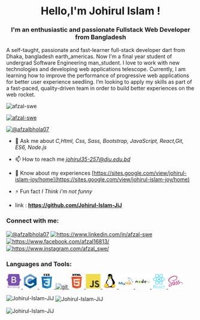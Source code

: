 <h1 align="center">Hello,I'm Johirul Islam !</h1>
<h3 align="center">I'm an enthusiastic and passionate Fullstack Web Developer from Bangladesh</h3>
<p align="left">A self-taught, passionate and fast-learner full-stack developer dart from Dhaka, bangladesh earth_americas. Now I'm a final year student of undergrad Software Engineering man_student. I love to work with new technologies and developing web applications telescope. Currently, I am learning how to improve the performance of progressive web applications for better user experience seedling. I’m looking to apply my skills as part of a fast-paced, quality-driven team in order to build better experiences on the web rocket.</p>

<p align="left"> <img src="https://komarev.com/ghpvc/?username=afzal-swe&label=Profile%20views&color=0e75b6&style=flat" alt="afzal-swe" /> </p>

<p align="left"> <a href="https://github.com/ryo-ma/github-profile-trophy"><img src="https://github-profile-trophy.vercel.app/?username=afzal-swe" alt="afzal-swe" /></a> </p>

<p align="left"> <a href="https://twitter.com/@afzalbhola07" target="blank"><img src="https://img.shields.io/twitter/follow/@afzalbhola07?logo=twitter&style=for-the-badge" alt="@afzalbhola07" /></a> </p>

- 💬 Ask me about *C,Html, Css, Sass, Bootstrap, JavaScript, React,Git, ES6, Node.js*

- 📫 How to reach me *johirul35-257@diu.edu.bd*

- 📄 Know about my experiences [https://sites.google.com/view/johirul-islam-joy/home](https://sites.google.com/view/johirul-islam-joy/home)

- ⚡ Fun fact *I Think i'm not funny*
- link : **https://github.com/Johirul-Islam-JiJ**
<h3 align="left">Connect with me:</h3>
<p align="left">
<a href="https://twitter.com/johirul_jij" target="blank"><img align="center" src="https://raw.githubusercontent.com/rahuldkjain/github-profile-readme-generator/master/src/images/icons/Social/twitter.svg" alt="@afzalbhola07" height="30" width="40" /></a>
<a href="https://www.linkedin.com/in/johirul-islam-joy-08a8b1151/" target="blank"><img align="center" src="https://raw.githubusercontent.com/rahuldkjain/github-profile-readme-generator/master/src/images/icons/Social/linked-in-alt.svg" alt="https://www.linkedin.com/in/afzal-swe" height="30" width="40" /></a>
<a href="https://www.facebook.com/johirulislam.joy.3" target="blank"><img align="center" src="https://raw.githubusercontent.com/rahuldkjain/github-profile-readme-generator/master/src/images/icons/Social/facebook.svg" alt="https://www.facebook.com/afzal16813/" height="30" width="40" /></a>
<a href="https://instagram.com/https://www.instagram.com/afzal_swe/" target="blank"><img align="center" src="https://raw.githubusercontent.com/rahuldkjain/github-profile-readme-generator/master/src/images/icons/Social/instagram.svg" alt="https://www.instagram.com/afzal_swe/" height="30" width="40" /></a>
</p>

<h3 align="left">Languages and Tools:</h3>
<p align="left"> <a href="https://getbootstrap.com" target="_blank" rel="noreferrer"> <img src="https://raw.githubusercontent.com/devicons/devicon/master/icons/bootstrap/bootstrap-plain-wordmark.svg" alt="bootstrap" width="40" height="40"/> </a> <a href="https://www.cprogramming.com/" target="_blank" rel="noreferrer"> <img src="https://raw.githubusercontent.com/devicons/devicon/master/icons/c/c-original.svg" alt="c" width="40" height="40"/> </a> <a href="https://www.w3schools.com/css/" target="_blank" rel="noreferrer"> <img src="https://raw.githubusercontent.com/devicons/devicon/master/icons/css3/css3-original-wordmark.svg" alt="css3" width="40" height="40"/> </a> <a href="https://git-scm.com/" target="_blank" rel="noreferrer"> <img src="https://www.vectorlogo.zone/logos/git-scm/git-scm-icon.svg" alt="git" width="40" height="40"/> </a> <a href="https://www.w3.org/html/" target="_blank" rel="noreferrer"> <img src="https://raw.githubusercontent.com/devicons/devicon/master/icons/html5/html5-original-wordmark.svg" alt="html5" width="40" height="40"/> </a> <a href="https://developer.mozilla.org/en-US/docs/Web/JavaScript" target="_blank" rel="noreferrer"> <img src="https://raw.githubusercontent.com/devicons/devicon/master/icons/javascript/javascript-original.svg" alt="javascript" width="40" height="40"/> </a> <a href="https://www.linux.org/" target="_blank" rel="noreferrer"> <img src="https://raw.githubusercontent.com/devicons/devicon/master/icons/linux/linux-original.svg" alt="linux" width="40" height="40"/> </a> <a href="https://www.mysql.com/" target="_blank" rel="noreferrer"> <img src="https://raw.githubusercontent.com/devicons/devicon/master/icons/mysql/mysql-original-wordmark.svg" alt="mysql" width="40" height="40"/> </a> <a href="https://nodejs.org" target="_blank" rel="noreferrer"> <img src="https://raw.githubusercontent.com/devicons/devicon/master/icons/nodejs/nodejs-original-wordmark.svg" alt="nodejs" width="40" height="40"/> </a> <a href="https://reactjs.org/" target="_blank" rel="noreferrer"> <img src="https://raw.githubusercontent.com/devicons/devicon/master/icons/react/react-original-wordmark.svg" alt="react" width="40" height="40"/> </a> <a href="https://sass-lang.com" target="_blank" rel="noreferrer"> <img src="https://raw.githubusercontent.com/devicons/devicon/master/icons/sass/sass-original.svg" alt="sass" width="40" height="40"/> </a> </p>

<p><img align="left" src="https://github-readme-stats.vercel.app/api/top-langs?username=Johirul-Islam-JiJ&show_icons=true&locale=en&layout=compact" alt="Johirul-Islam-JiJ" /></p>

<p>&nbsp;<img align="center" src="https://github-readme-stats.vercel.app/api?username=Johirul-Islam-JiJ&show_icons=true&locale=en" alt="Johirul-Islam-JiJ" /></p>

<p><img align="center" src="https://github-readme-streak-stats.herokuapp.com/?user=Johirul-Islam-JiJ&" alt="Johirul-Islam-JiJ" /></p>
